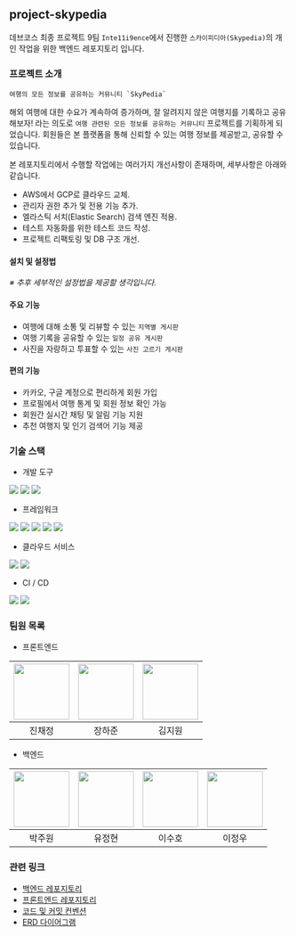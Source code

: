 ## project-skypedia

데브코스 최종 프로젝트 9팀 `Inte11i9ence`에서 진행한 `스카이피디아(Skypedia)`의 개인 작업을 위한 백엔드 레포지토리 입니다.

### 프로젝트 소개

```text
여행의 모든 정보를 공유하는 커뮤니티 `SkyPedia`
```

해외 여행에 대한 수요가 계속하여 증가하며, 잘 알려지지 않은 여행지를 기록하고
공유해보자! 라는 의도로 `여행 관련된 모든 정보를 공유하는 커뮤니티` 프로젝트를 기획하게 되었습니다.
회원들은 본 플랫폼을 통해 신뢰할 수 있는 여행 정보를 제공받고, 공유할 수 있습니다.

본 레포지토리에서 수행할 작업에는 여러가지 개선사항이 존재하며, 세부사항은 아래와 같습니다.

- AWS에서 GCP로 클라우드 교체.
- 관리자 권한 추가 및 전용 기능 추가.
- 엘라스틱 서치(Elastic Search) 검색 엔진 적용.
- 테스트 자동화를 위한 테스트 코드 작성.
- 프로젝트 리팩토링 및 DB 구조 개선.

#### 설치 및 설정법
<i>※ 추후 세부적인 설정법을 제공할 생각입니다.</i>

#### 주요 기능
- 여행에 대해 소통 및 리뷰할 수 있는 `지역별 게시판`
- 여행 기록을 공유할 수 있는 `일정 공유 게시판`
- 사진을 자랑하고 투표할 수 있는 `사진 고르기 게시판`

#### 편의 기능
- 카카오, 구글 계정으로 편리하게 회원 가입
- 프로필에서 여행 통계 및 회원 정보 확인 가능
- 회원간 실시간 채팅 및 알림 기능 지원
- 추천 여행지 및 인기 검색어 기능 제공

### 기술 스택

- 개발 도구

<p>
  <img src="https://img.shields.io/badge/IntelliJ-000000?style=for-the-badge&logo=Intellij IDEA&logoColor=white">
  <img src="https://img.shields.io/badge/DBeaver-382923?style=for-the-badge&logo=Dbeaver&logoColor=white">
  <img src="https://img.shields.io/badge/Postman-FF6C37?style=for-the-badge&logo=Postman&logoColor=white">
</p>

- 프레임워크

<p>
  <img src="https://img.shields.io/badge/Spring Boot-6DB33F?style=for-the-badge&logo=SpringBoot&logoColor=white">
  <img src="https://img.shields.io/badge/Spring Security-6DB33F?style=for-the-badge&logo=SpringSecurity&logoColor=white">
  <img src="https://img.shields.io/badge/MySQL-4479A1?style=for-the-badge&logo=MySQL&logoColor=white">
  <img src="https://img.shields.io/badge/Redis-FF4438?style=for-the-badge&logo=Redis&logoColor=white">
  <img src="https://img.shields.io/badge/ElasticSearch-005571?style=for-the-badge&logo=ElasticSearch&logoColor=white">
</p>

- 클라우드 서비스

<p>
  <img src="https://img.shields.io/badge/Google Cloud-4285F4?style=for-the-badge&logo=GoogleCloud&logoColor=white">
  <img src="https://img.shields.io/badge/Google Cloud Storage-AECBFA?style=for-the-badge&logo=GoogleCloudStorage&logoColor=white">
</p>

- CI / CD

<p>
  <img src="https://img.shields.io/badge/GitHub Actions-2088FF?style=for-the-badge&logo=GitHubActions&logoColor=white">
  <img src="https://img.shields.io/badge/Docker-2496ED?style=for-the-badge&logo=Docker&logoColor=white">
</p>

### 팀원 목록
- 프론트엔드

|<a href="https://github.com/ahcgnoej"><img src="https://avatars.githubusercontent.com/u/137070410?v=4" width="100px"></a>| <a href="https://github.com/HaJun8098"><img src="https://avatars.githubusercontent.com/u/176581611?v=4" width="100px"></a> | <a href="https://github.com/kiwi095"><img src="https://avatars.githubusercontent.com/u/108470948?v=4" width="100px"></a>|
|:---:|:---:|:---:|
|진채정|장하준|김지원|

- 백엔드

|<a href="https://github.com/juwon-code"><img src="https://avatars.githubusercontent.com/u/153498069?v=4" width="100px"></a>|<a href="https://github.com/YooJHyun"><img src="https://avatars.githubusercontent.com/u/130978507?v=4" width="100px"></a>|<a href="https://github.com/ghtndl"><img src="https://avatars.githubusercontent.com/u/117787238?v=4" width="100px"></a>|<a href="https://github.com/jungyoeal"><img src="https://avatars.githubusercontent.com/u/74736179?v=4" width="100px"></a>|
|:---:|:---:|:---:|:---:|
|박주원|유정현|이수호|이정우|

### 관련 링크
- [백엔드 레포지토리](https://github.com/prgrms-web-devcourse-final-project/WEB1_2_Inte11i9ence_BE)
- [프론트엔드 레포지토리](https://github.com/prgrms-web-devcourse-final-project/WEB1_2_Inte11i9ence_FE)
- [코드 및 커밋 컨벤션](https://www.notion.so/prgrms/13d3e47046bf813b9c11e5e10e9eece0)
- [ERD 다이어그램](https://www.erdcloud.com/d/GZLauycv4RTaJXGdR)
